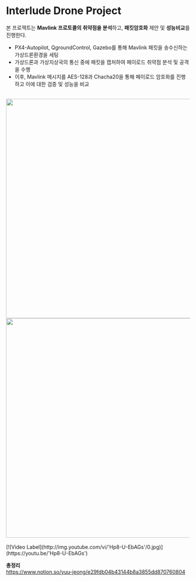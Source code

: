 # Interlude Drone Project
본 프로젝트는 **Mavlink 프로토콜의 취약점을 분석**하고, **패킷암호화** 제안 및 **성능비교**를 진행한다.<br/>
- PX4-Autopilot, QgroundControl, Gazebo를 통해 Mavlink 패킷을 송수신하는 가상드론환경을 세팅
- 가상드론과 가상지상국의 통신 중에 패킷을 캡처하여 페이로드 취약점 분석 및 공격을 수행
- 이후, Mavlink 메시지를 AES-128과 Chacha20을 통해 페이로드 암호화를 진행하고 이에 대한 검증 및 성능을 비교

<br/>
<img src=https://github.com/8hojung24/Mavlink_Payload_Cryptography/assets/67528774/02aa951b-f3a3-4bad-8475-8895e174093d width="600">
<br/>
<img src=https://github.com/8hojung24/Mavlink_Payload_Cryptography/assets/67528774/0098c123-9b1b-4622-9cfc-af0952aa190b width="600">
<br/><br/>
[![Video Label](http://img.youtube.com/vi/'Hp8-U-EbAGs'/0.jpg)](https://youtu.be/'Hp8-U-EbAGs')

**총정리**
<br/>
https://www.notion.so/yuu-jeong/e29fdb04b43144b8a3855dd870760804
